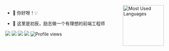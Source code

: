 <img height="130px" align="right" src="https://github-readme-stats.vercel.app/api/top-langs?username=pbstar&hide_title=true&layout=compact&theme=graywhite&hide_border=true&bg_color=ffffff" alt="Most Used Languages">

- 🔭 你好呀！💡

- 🤔 这里是初辰，励志做一个有理想的前端工程师

[![](https://img.shields.io/badge/GitHub-pbstar-blue.svg)](https://github.com/pbstar)
[![](https://img.shields.io/badge/Email-pbstar@sina.cn-red.svg)](mailto:pbstar@sina.cn)
[![](https://img.shields.io/badge/WeChat-P24612582-07C160.svg)](P24612582)
[![](https://img.shields.io/badge/CSDN-初辰ge-FC5531.svg)](https://blog.csdn.net/chuenst)
![Profile views](https://views.whatilearened.today/views/github/pbstar/views.svg)